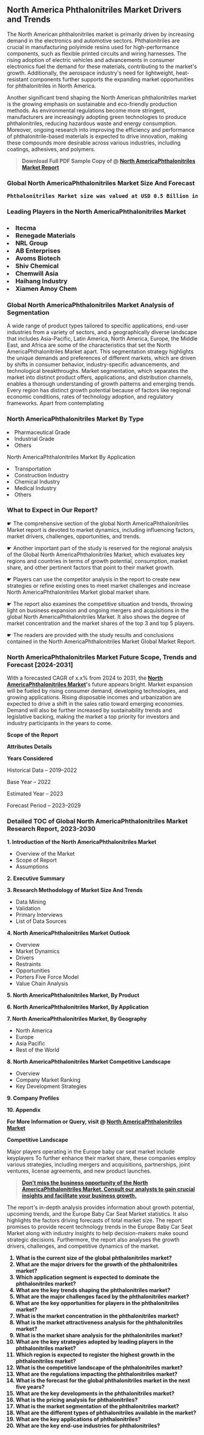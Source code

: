 <p><h2>North America Phthalonitriles Market Drivers and Trends</h2><p>The North American phthalonitriles market is primarily driven by increasing demand in the electronics and automotive sectors. Phthalonitriles are crucial in manufacturing polyimide resins used for high-performance components, such as flexible printed circuits and wiring harnesses. The rising adoption of electric vehicles and advancements in consumer electronics fuel the demand for these materials, contributing to the market's growth. Additionally, the aerospace industry's need for lightweight, heat-resistant components further supports the expanding market opportunities for phthalonitriles in North America.</p><p>Another significant trend shaping the North American phthalonitriles market is the growing emphasis on sustainable and eco-friendly production methods. As environmental regulations become more stringent, manufacturers are increasingly adopting green technologies to produce phthalonitriles, reducing hazardous waste and energy consumption. Moreover, ongoing research into improving the efficiency and performance of phthalonitrile-based materials is expected to drive innovation, making these compounds more desirable across various industries, including coatings, adhesives, and polymers.</p></p><blockquote id="" class=""><strong>Download Full PDF Sample Copy of @&nbsp;<a href="https://www.verifiedmarketreports.com/download-sample/?rid=365546&utm_source=GitHub-Jan&utm_medium=264" target="_blank">North AmericaPhthalonitriles Market Report</a>&nbsp;&nbsp;</strong></blockquote><h3 id="" class=""><strong>Global&nbsp;North AmericaPhthalonitriles Market Size And Forecast</strong></h3><pre class="reader-text-block__code-block"><strong>Phthalonitriles Market size was valued at USD 0.5 Billion in 2022 and is projected to reach USD 0.8 Billion by 2030, growing at a CAGR of 6.5% from 2024 to 2030.</strong></pre><h3 id="" class="">Leading Players in the&nbsp;North AmericaPhthalonitriles Market</h3><h3 class=""></Li><Li>Itecma</Li><Li> Renegade Materials</Li><Li> NRL Group</Li><Li> AB Enterprises</Li><Li> Avoms Biotech</Li><Li> Shiv Chemical</Li><Li> Chemwill Asia</Li><Li> Haihang Industry</Li><Li> Xiamen Amoy Chem</h3><h3 id="" class="">Global&nbsp;North AmericaPhthalonitriles Market Analysis of Segmentation</h3><p id="" class="">A wide range of product types tailored to specific applications, end-user industries from a variety of sectors, and a geographically diverse landscape that includes Asia-Pacific, Latin America, North America, Europe, the Middle East, and Africa are some of the characteristics that set the North AmericaPhthalonitriles Market apart. This segmentation strategy highlights the unique demands and preferences of different markets, which are driven by shifts in consumer behavior, industry-specific advancements, and technological breakthroughs. Market segmentation, which separates the market into distinct product offers, applications, and distribution channels, enables a thorough understanding of growth patterns and emerging trends. Every region has distinct growth potential because of factors like regional economic conditions, rates of technology adoption, and regulatory frameworks. Apart from contemplating</p><h3 id="" class="">North AmericaPhthalonitriles Market&nbsp;By Type</h3><p></Li><Li>Pharmaceutical Grade</Li><Li> Industrial Grade</Li><Li> Others</p><div class="" data-test-id=""><p>North AmericaPhthalonitriles Market&nbsp;By Application</p></div><p class=""></Li><Li>Transportation</Li><Li> Construction Industry</Li><Li> Chemical Industry</Li><Li> Medical Industry</Li><Li> Others</p><div class="" data-test-id=""><h3><span class="">What to Expect in Our Report?</span></h3></div><div class="" data-test-id=""><p><span class="">☛ The comprehensive section of the global North AmericaPhthalonitriles Market report is devoted to market dynamics, including influencing factors, market drivers, challenges, opportunities, and trends.</span></p></div><div class="" data-test-id=""><p><span class="">☛ Another important part of the study is reserved for the regional analysis of the Global North AmericaPhthalonitriles Market, which evaluates key regions and countries in terms of growth potential, consumption, market share, and other pertinent factors that point to their market growth.</span></p></div><div class="" data-test-id=""><p><span class="">☛ Players can use the competitor analysis in the report to create new strategies or refine existing ones to meet market challenges and increase North AmericaPhthalonitriles Market global market share.</span></p></div><div class="" data-test-id=""><p><span class="">☛ The report also examines the competitive situation and trends, throwing light on business expansion and ongoing mergers and acquisitions in the global North AmericaPhthalonitriles Market. It also shows the degree of market concentration and the market shares of the top 3 and top 5 players.</span></p></div><div class="" data-test-id=""><p><span class="">☛ The readers are provided with the study results and conclusions contained in the North AmericaPhthalonitriles Market Global Market Report.</span></p></div><div class="" data-test-id=""><h3><span class="">North AmericaPhthalonitriles Market Future Scope, Trends and Forecast [2024-2031]</span></h3></div><div class="" data-test-id=""><p><span class="">With a forecasted CAGR of x.x% from 2024 to 2031, the <strong><a href="https://www.verifiedmarketreports.com/download-sample/?rid=365546&utm_source=GitHub-Jan&utm_medium=264" target="_blank">North AmericaPhthalonitriles Market</a>'</strong>s future appears bright. Market expansion will be fueled by rising consumer demand, developing technologies, and growing applications. Rising disposable incomes and urbanization are expected to drive a shift in the sales ratio toward emerging economies. Demand will also be further increased by sustainability trends and legislative backing, making the market a top priority for investors and industry participants in the years to come.</span></p><p id="ember66" class="ember-view reader-text-block__paragraph"><strong>Scope of the Report</strong></p><p id="ember67" class="ember-view reader-text-block__paragraph"><strong>Attributes Details</strong></p><p id="ember68" class="ember-view reader-text-block__paragraph"><strong>Years Considered</strong></p><p id="ember69" class="ember-view reader-text-block__paragraph">Historical Data &ndash; 2019&ndash;2022</p><p id="ember70" class="ember-view reader-text-block__paragraph">Base Year &ndash; 2022</p><p id="ember71" class="ember-view reader-text-block__paragraph">Estimated Year &ndash; 2023</p><p id="ember72" class="ember-view reader-text-block__paragraph">Forecast Period &ndash; 2023&ndash;2029</p></div><h3 id="" class="">Detailed TOC of Global North AmericaPhthalonitriles Market Research Report, 2023-2030</h3><p id="" class=""><strong>1. Introduction of the North AmericaPhthalonitriles Market</strong></p><ul><li>Overview of the Market</li><li>Scope of Report</li><li>Assumptions</li></ul><p id="" class=""><strong>2. Executive Summary</strong></p><p id="" class=""><strong>3. Research Methodology of Market Size And Trends</strong></p><ul><li>Data Mining</li><li>Validation</li><li>Primary Interviews</li><li>List of Data Sources</li></ul><p id="" class=""><strong>4. North AmericaPhthalonitriles Market Outlook</strong></p><ul><li>Overview</li><li>Market Dynamics</li><li>Drivers</li><li>Restraints</li><li>Opportunities</li><li>Porters Five Force Model</li><li>Value Chain Analysis</li></ul><p id="" class=""><strong>5. North AmericaPhthalonitriles Market, By Product</strong></p><p id="" class=""><strong>6. North AmericaPhthalonitriles Market, By Application</strong></p><p id="" class=""><strong>7. North AmericaPhthalonitriles Market, By Geography</strong></p><ul><li>North America</li><li>Europe</li><li>Asia Pacific</li><li>Rest of the World</li></ul><p id="" class=""><strong>8. North AmericaPhthalonitriles Market Competitive Landscape</strong></p><ul><li>Overview</li><li>Company Market Ranking</li><li>Key Development Strategies</li></ul><p id="" class=""><strong>9. Company Profiles</strong></p><p id="" class=""><strong>10. Appendix</strong></p><p><strong>For More Information or Query, visit&nbsp;@ <a href="https://www.verifiedmarketreports.com/product/phthalonitriles-market/" target="_blank">North AmericaPhthalonitriles Market</a></strong></p><p id="ember61" class="ember-view reader-text-block__paragraph"><strong>Competitive Landscape</strong></p><p id="ember62" class="ember-view reader-text-block__paragraph">Major players operating in the Europe baby car seat market include keyplayers To further enhance their market share, these companies employ various strategies, including mergers and acquisitions, partnerships, joint ventures, license agreements, and new product launches.</p><blockquote id="ember63" class="ember-view reader-text-block__blockquote"><strong><a href="https://www.verifiedmarketreports.com/download-sample/?rid=365546&utm_source=GitHub-Jan&utm_medium=264" target="_blank">Don&rsquo;t miss the business opportunity of the North AmericaPhthalonitriles Market. Consult our analysts to gain crucial insights and facilitate your business growth.</a></strong></blockquote><p id="ember64" class="ember-view reader-text-block__paragraph">The report's in-depth analysis provides information about growth potential, upcoming trends, and the Europe Baby Car Seat Market statistics. It also highlights the factors driving forecasts of total market size. The report promises to provide recent technology trends in the Europe Baby Car Seat Market along with industry insights to help decision-makers make sound strategic decisions. Furthermore, the report also analyses the growth drivers, challenges, and competitive dynamics of the market.</p><p class="ember-view reader-text-block__paragraph"><strong><ol> <li>What is the current size of the global phthalonitriles market?</li> <li>What are the major drivers for the growth of the phthalonitriles market?</li> <li>Which application segment is expected to dominate the phthalonitriles market?</li> <li>What are the key trends shaping the phthalonitriles market?</li> <li>What are the major challenges faced by the phthalonitriles market?</li> <li>What are the key opportunities for players in the phthalonitriles market?</li> <li>What is the market concentration in the phthalonitriles market?</li> <li>What is the market attractiveness analysis for the phthalonitriles market?</li> <li>What is the market share analysis for the phthalonitriles market?</li> <li>What are the key strategies adopted by leading players in the phthalonitriles market?</li> <li>Which region is expected to register the highest growth in the phthalonitriles market?</li> <li>What is the competitive landscape of the phthalonitriles market?</li> <li>What are the regulations impacting the phthalonitriles market?</li> <li>What is the forecast for the global phthalonitriles market in the next five years?</li> <li>What are the key developments in the phthalonitriles market?</li> <li>What is the pricing analysis for phthalonitriles?</li> <li>What is the market segmentation of the phthalonitriles market?</li> <li>What are the different types of phthalonitriles available in the market?</li> <li>What are the key applications of phthalonitriles?</li> <li>What are the key end-use industries for phthalonitriles?</li></ol></strong></p>
